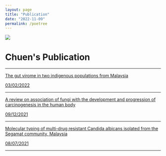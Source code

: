 ```yaml
---
layout: page
title: "Publication"
date: "2022-11-09"
permalink: /poetree
---
```


![](https://chuenlee.files.wordpress.com/2022/04/img_1939-1.jpeg?w=1024)

# **Chuen's Publication**

* * *

[The gut virome in two indigenous populations from Malaysia](https://www.nature.com/articles/s41598-022-05656-3)

[03/02/2022](https://www.nature.com/articles/s41598-022-05656-3)

* * *

[A review on association of fungi with the development and progression of carcinogenesis in the human body](https://www.sciencedirect.com/science/article/pii/S2666517421000705)

[09/12/2021](https://www.sciencedirect.com/science/article/pii/S2666517421000705)

* * *

[Molecular typing of multi-drug resistant Candida albicans isolated from the Segamat community, Malaysia](https://link.springer.com/article/10.1007/s42770-021-00558-4)

[08/07/2021](https://link.springer.com/article/10.1007/s42770-021-00558-4)

* * *